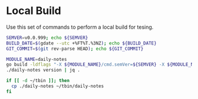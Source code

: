 # Local Build

Use this set of commands to perform a local build for tesing.

```bash
SEMVER=v0.0.999; echo ${SEMVER}
BUILD_DATE=$(gdate --utc +%FT%T.%3NZ); echo ${BUILD_DATE}
GIT_COMMIT=$(git rev-parse HEAD); echo ${GIT_COMMIT}

MODULE_NAME=daily-notes
go build -ldflags "-X ${MODULE_NAME}/cmd.semVer=${SEMVER} -X ${MODULE_NAME}/cmd.buildDate=${BUILD_DATE} -X ${MODULE_NAME}/cmd.gitCommit=${GIT_COMMIT} -X ${MODULE_NAME}/cmd.gitRef=/refs/tags/${SEMVER}" && \
./daily-notes version | jq .

if [[ -d ~/tbin ]]; then
  cp ./daily-notes ~/tbin/daily-notes
fi
```

